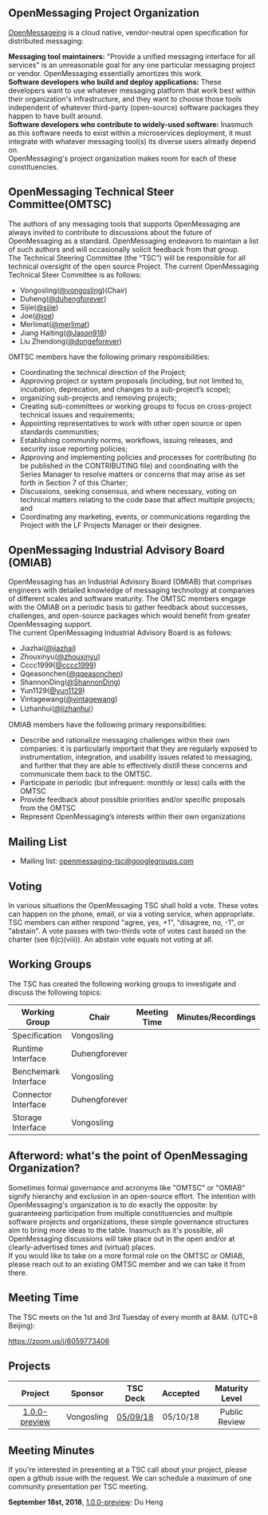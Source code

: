 ## OpenMessaging Project Organization  
[OpenMessageing](http://openmessaging.cloud) is a cloud native, vendor-neutral open specification for distributed messaging:

**Messaging tool maintainers:** "Provide a unified messaging interface for all services" is an unreasonable goal for any one particular messaging project or vendor. OpenMessaging essentially amortizes this work.        
**Software developers who build and deploy applications:** These developers want to use whatever messaging platform that work best within their organization's infrastructure, and they want to choose those tools independent of whatever third-party (open-source) software packages they happen to have built around.      
**Software developers who contribute to widely-used software:** Inasmuch as this software needs to exist within a microservices deployment, it must integrate with whatever messaging tool(s) its diverse users already depend on.        
OpenMessaging's project organization makes room for each of these constituencies.
   
## OpenMessaging Technical Steer Committee(OMTSC)
The authors of any messaging tools that supports OpenMessaging are always invited to contribute to discussions about the future of OpenMessaging as a standard. 
OpenMessaging endeavors to maintain a list of such authors and will occasionally solicit feedback from that group.    
The Technical Steering Committee (the “TSC”) will be responsible for all technical oversight of the open source Project. The current OpenMessaging Technical Steer Committee is as follows:
- Vongosling([@vongosling](https://github.com/vongosling))(Chair) 
- Duheng([@duhengforever](https://github.com/duhengforever))       
- Sijie([@sijie](https://github.com/sijie))    
- Joe([@joe](https://github.com/joefk))     
- Merlimat([@merlimat](https://github.com/merlimat))
- Jiang Haiting([@Jason918](https://github.com/Jason918))     
- Liu Zhendong([@dongeforever](https://github.com/dongeforever))
    
OMTSC members have the following primary responsibilities:
- Coordinating the technical direction of the Project;
- Approving project or system proposals (including, but not limited to, incubation, deprecation, and changes to a sub-project’s scope);
- organizing sub-projects and removing projects;
- Creating sub-committees or working groups to focus on cross-project technical issues and requirements;
- Appointing representatives to work with other open source or open standards communities;
- Establishing community norms, workflows, issuing releases, and security issue reporting policies;
- Approving and implementing policies and processes for contributing (to be published in the CONTRIBUTING file) and coordinating with the Series Manager to resolve matters or concerns that may arise as set forth in Section 7 of this Charter;
- Discussions, seeking consensus, and where necessary, voting on technical matters relating to the code base that affect multiple projects; and
- Coordinating any marketing, events, or communications regarding the Project with the LF Projects Manager or their designee.

## OpenMessaging Industrial Advisory Board (OMIAB)
OpenMessaging has an Industrial Advisory Board (OMIAB) that comprises engineers with detailed knowledge of messaging
technology at companies of different scales and software maturity.
The OMTSC members engage with the OMIAB on a periodic basis to gather feedback about successes, challenges, and open-source packages which would benefit from greater OpenMessaging support.     
The current OpenMessaging Industrial Advisory Board is as follows:

- Jiazhai([@jiazhai](https://github.com/jiazhai))
- Zhouxinyu([@zhouxinyu](https://github.com/zhouxinyu))
- Cccc1999([@cccc1999](https://github.com/cccc1999))
- Qqeasonchen([@qqeasonchen](https://github.com/qqeasonchen))
- ShannonDing([@ShannonDing](https://github.com/ShannonDing))
- Yun1129([@yun1129](https://github.com/yun1129))
- Vintagewang([@vintagewang](https://github.com/vintagewang))
- Lizhanhui([@lizhanhui](https://github.com/lizhanhui)）   
 
OMIAB members have the following primary responsibilities:  
    
- Describe and rationalize messaging challenges within their own companies: it is particularly important that they are regularly exposed to instrumentation, integration, and usability issues related to messaging, and further that they are able to effectively distill these concerns and communicate them back to the OMTSC.
- Participate in periodic (but infrequent: monthly or less) calls with the OMTSC
- Provide feedback about possible priorities and/or specific proposals from the OMTSC
- Represent OpenMessaging’s interests within their own organizations


## Mailing List
- Mailing list: openmessaging-tsc@googlegroups.com
  
   
## Voting

In various situations the OpenMessaging TSC shall hold a vote. These votes can happen on the phone, email, or via a voting service, when appropriate. TSC members can either respond "agree, yes, +1", "disagree, no, -1", or "abstain". A vote passes with two-thirds vote of votes cast based on the charter (see 6(c)(viii)). An abstain vote equals not voting at all.

## Working Groups
The TSC has created the following working groups to investigate and discuss the following topics:

| Working Group | Chair            | Meeting Time                          | Minutes/Recordings |
|---------------|------------------|---------------------------------------|--------------------|
|Specification|Vongosling|||
|Runtime Interface|Duhengforever|||
|Benchemark Interface|Vongosling|||
|Connector Interface|Duhengforever|||
|Storage Interface|Vongosling|||

## Afterword: what's the point of OpenMessaging Organization?
Sometimes formal governance and acronyms like "OMTSC" or "OMIAB" signify hierarchy and exclusion in an open-source effort. The intention with OpenMessaging's organization is to do exactly the opposite: by guaranteeing participation from multiple constituencies and multiple software projects and organizations, 
these simple governance structures aim to bring more ideas to the table. Inasmuch as it's possible, all OpenMessaging discussions will take place out in the open and/or at clearly-advertised times and (virtual) places.     
If you would like to take on a more formal role on the OMTSC or OMIAB, please reach out to an existing OMTSC member and we can take it from there.






## Meeting Time
The TSC meets on the 1st and 3rd Tuesday of every month at 8AM. (UTC+8 Beijing):

https://zoom.us/j/6059773406

## Projects

**Project**|**Sponsor**|**TSC Deck**|**Accepted**|**Maturity Level**
:-----:|:-----:|:-----:|:-----:|:-----:
[1.0.0-preview](https://github.com/openmessaging/specification)|Vongosling|[05/09/18](https://github.com/openmessaging/specification)|05/10/18|Public Review



## Meeting Minutes 
If you're interested in presenting at a TSC call about your project, please open a github issue with the request. We can schedule a maximum of one community presentation per TSC meeting.     

**September 18st, 2018**, [1.0.0-preview](https://github.com/openmessaging/specification): Du Heng
